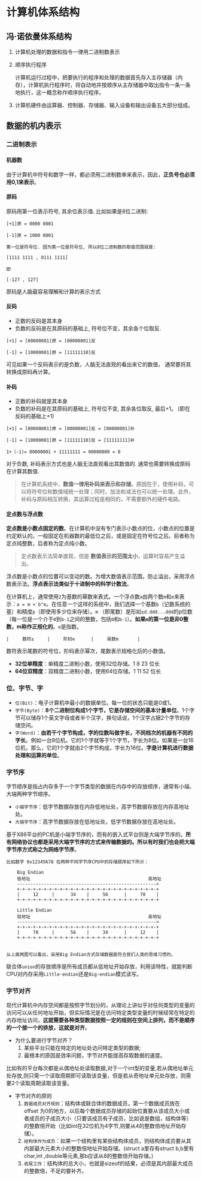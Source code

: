 # 计算机体系结构

## 冯·诺依曼体系结构

1. 计算机处理的数据和指令一律用二进制数表示

2. 顺序执行程序

   计算机运行过程中，把要执行的程序和处理的数据首先存入主存储器（内存），计算机执行程序时，将自动地并按顺序从主存储器中取出指令一条一条地执行，这一概念称作顺序执行程序。

3. 计算机硬件由运算器、控制器、存储器、输入设备和输出设备五大部分组成。

## 数据的机内表示

### 二进制表示

#### 机器数

由于计算机中符号和数字一样，都必须用二进制数串来表示，因此，**正负号也必须用0,1来表示**。

#### 原码

原码用第一位表示符号, 其余位表示值. 比如如果是8位二进制:

```
[+1]原 = 0000 0001

[-1]原 = 1000 0001

第一位是符号位. 因为第一位是符号位, 所以8位二进制数的取值范围就是:

[1111 1111 , 0111 1111]

即

[-127 , 127]
```

原码是人脑最容易理解和计算的表示方式

#### 反码

- 正数的反码是其本身
- 负数的反码是在其原码的基础上, 符号位不变，其余各个位取反.

```
[+1] = [00000001]原 = [00000001]反

[-1] = [10000001]原 = [11111110]反
```

可见如果一个反码表示的是负数，人脑无法直观的看出来它的数值， 通常要将其转换成原码再计算。

#### 补码

- 正数的补码就是其本身
- 负数的补码是在其原码的基础上, 符号位不变, 其余各位取反, 最后+1。 (即在反码的基础上+1)

```
[+1] = [00000001]原 = [00000001]反 = [00000001]补

[-1] = [10000001]原 = [11111110]反 = [11111111]补

1+（-1)= 00000001 + 11111111 = 00000000 = 0
```

对于负数, 补码表示方式也是人脑无法直观看出其数值的. 通常也需要转换成原码在计算其数值.

> 在计算机系统中，**数值一律用补码来表示和存储**。原因在于，使用补码，可以将符号位和数值域统一处理；同时，加法和减法也可以统一处理。此外，补码与原码相互转换，其运算过程是相同的，不需要额外的硬件电路。

#### 定点数与浮点数

**定点数是小数点固定的数**。在计算机中没有专门表示小数点的位，小数点的位置是约定默认的。一般固定在机器数的最低位之后，或是固定在符号位之后。前者称为定点纯整数，后者称为定点纯小数。

> 定点数表示法简单直观，但是 **数值表示的范围太小**，运算时容易产生溢出。

浮点数是小数点的位置可以变动的数。为增大数值表示范围，防止溢出，采用浮点数表示法。**浮点表示法类似于十进制中的科学计数法**。

在计算机上，通常使用`2`为基数的幂数来表式。一个浮点数`a`由两个数`m`和`e`来表示：`a = m × b^e`。在任意一个这样的系统中，我们选择一个基数`b`（记数系统的基）和精度`p`（即使用多少位来存储）。`m` （即尾数）是形如`±d.ddd...ddd`的p位数（每一位是一个介于`0`到`b-1`之间的整数，包括`0`和`b-1`）。**如果`m`的第一位是非0整数，m称作正规化的**。`e`是指数。

```
|     数符±     |     阶码e      |     尾数m       |
```

数符表示尾数的符号位，阶码表示幂次，尾数表示规格化后的小数值。

- **32位单精度**：单精度二进制小数，使用32位存储。1 8 23 位长
- **64位双精度**：双精度二进制小数，使用64位存储。1 11 52 位长

### 位、字节、字

- `位(Bit)`：电子计算机中最小的数据单位。每一位的状态只能是0或1。
- `字节(Byte)`：**8个二进制位构成1个字节，它是存储空间的基本计量单位**。1个字节可以储存1个英文字母或者半个汉字，换句话说，1个汉字占据2个字节的存储空间。
- `字(Word)`：**由若干个字节构成，字的位数叫做字长，不同档次的机器有不同的字长**。例如一台8位机，它的1个字就等于1个字节，字长为8位。如果是一台16位机，那么，它的1个字就由2个字节构成，字长为16位。**字是计算机进行数据处理和运算的单位**。

### 字节序

字节顺序是指占内存多于一个字节类型的数据在内存中的存放顺序，通常有小端、大端两种字节顺序。

- `小端字节序`：低字节数据存放在内存低地址处，高字节数据存放在内存高地址处。
- `大端字节序`：高字节数据存放在低地址处，低字节数据存放在高地址处。

基于X86平台的PC机是小端字节序的，而有的嵌入式平台则是大端字节序的。**所有网络协议也都是采用大端字节序的方式来传输数据的。所以有时我们也会把大端字节序方式称之为网络字节序**。

```
比如数字 0x12345678 在两种不同字节序CPU中的存储顺序如下所示：

    Big Endian
    低地址                                            高地址
    ---------------------------------------------------->
    +-+-+-+-+-+-+-+-+-+-+-+-+-+-+-+-+-+-+-+-+-+-+-+-+-+-+
    |     12     |      34    |     56      |     78    |
    +-+-+-+-+-+-+-+-+-+-+-+-+-+-+-+-+-+-+-+-+-+-+-+-+-+-+

    Little Endian
    低地址                                            高地址
    ---------------------------------------------------->
    +-+-+-+-+-+-+-+-+-+-+-+-+-+-+-+-+-+-+-+-+-+-+-+-+-+-+
    |     78     |      56    |     34      |     12    |
    +-+-+-+-+-+-+-+-+-+-+-+-+-+-+-+-+-+-+-+-+-+-+-+-+-+-+


从上面两图可以看出，采用Big Endian方式存储数据是符合我们人类的思维习惯的。
```

联合体`union`的存放顺序是所有成员都从低地址开始存放，利用该特性，就能判断CPU对内存采用`Little-endian`还是`Big-endian`模式读写。

### 字节对齐

现代计算机中内存空间都是按照字节划分的，从理论上讲似乎对任何类型的变量的访问可以从任何地址开始，但实际情况是在访问特定类型变量的时候经常在特定的内存地址访问，**这就需要各种类型数据按照一定的规则在空间上排列，而不是顺序的一个接一个的排放，这就是对齐**。

- 为什么要进行字节对齐？
  1. 某些平台只能在特定的地址处访问特定类型的数据;
  2. 最根本的原因是效率问题，字节对齐能提高存取数据的速度。

比如有的平台每次都是从偶地址处读取数据,对于一个int型的变量,若从偶地址单元处存放,则只需一个读取周期即可读取该变量，但是若从奇地址单元处存放，则需要2个读取周期读取该变量。

- 字节对齐的原则
  1. `数据成员对齐规则`：结构体或联合体的数据成员，第一个数据成员放在 offset 为0的地方，以后每个数据成员存储的起始位置要从该成员大小或者成员的子成员大小（只要该成员有子成员，比如说是数组，结构体等）的整数倍开始（比如int在32位机为4字节,则要从4的整数倍地址开始存储）。
  2. `结构体作为成员`：如果一个结构里有某些结构体成员，则结构体成员要从其内部最大元素大小的整数倍地址开始存储。(struct a里存有struct b,b里有char,int ,double等元素,那b应该从8的整数倍开始存储。)
  3. `收尾工作`：结构体的总大小，也就是sizeof的结果，必须是其内部最大成员的整数倍，不足的要补齐。